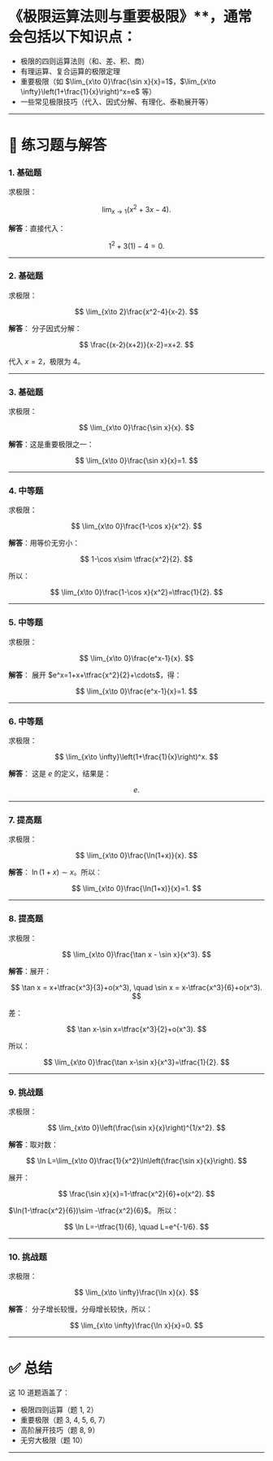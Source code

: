 # 《极限运算法则与重要极限》**，通常会包括以下知识点：

* 极限的四则运算法则（和、差、积、商）
* 有理运算、复合运算的极限定理
* 重要极限（如 $\lim_{x\to 0}\frac{\sin x}{x}=1$，$\lim_{x\to \infty}\left(1+\frac{1}{x}\right)^x=e$ 等）
* 一些常见极限技巧（代入、因式分解、有理化、泰勒展开等）

---

# 📘 练习题与解答

### 1. 基础题

求极限：

$$
\lim_{x\to 1}(x^2+3x-4).
$$

**解答**：直接代入：

$$
1^2+3(1)-4=0.
$$

---

### 2. 基础题

求极限：

$$
\lim_{x\to 2}\frac{x^2-4}{x-2}.
$$

**解答**：
分子因式分解：

$$
\frac{(x-2)(x+2)}{x-2}=x+2.
$$

代入 $x=2$，极限为 4。

---

### 3. 基础题

求极限：

$$
\lim_{x\to 0}\frac{\sin x}{x}.
$$

**解答**：这是重要极限之一：

$$
\lim_{x\to 0}\frac{\sin x}{x}=1.
$$

---

### 4. 中等题

求极限：

$$
\lim_{x\to 0}\frac{1-\cos x}{x^2}.
$$

**解答**：用等价无穷小：

$$
1-\cos x\sim \tfrac{x^2}{2}.
$$

所以：

$$
\lim_{x\to 0}\frac{1-\cos x}{x^2}=\tfrac{1}{2}.
$$

---

### 5. 中等题

求极限：

$$
\lim_{x\to 0}\frac{e^x-1}{x}.
$$

**解答**：
展开 $e^x=1+x+\tfrac{x^2}{2}+\cdots$，得：

$$
\lim_{x\to 0}\frac{e^x-1}{x}=1.
$$

---

### 6. 中等题

求极限：

$$
\lim_{x\to \infty}\left(1+\frac{1}{x}\right)^x.
$$

**解答**：
这是 $e$ 的定义，结果是：

$$
e.
$$

---

### 7. 提高题

求极限：

$$
\lim_{x\to 0}\frac{\ln(1+x)}{x}.
$$

**解答**：
$\ln(1+x)\sim x$。所以：

$$
\lim_{x\to 0}\frac{\ln(1+x)}{x}=1.
$$

---

### 8. 提高题

求极限：

$$
\lim_{x\to 0}\frac{\tan x - \sin x}{x^3}.
$$

**解答**：展开：

$$
\tan x = x+\tfrac{x^3}{3}+o(x^3), \quad \sin x = x-\tfrac{x^3}{6}+o(x^3).
$$

差：

$$
\tan x-\sin x=\tfrac{x^3}{2}+o(x^3).
$$

所以：

$$
\lim_{x\to 0}\frac{\tan x-\sin x}{x^3}=\tfrac{1}{2}.
$$

---

### 9. 挑战题

求极限：

$$
\lim_{x\to 0}\left(\frac{\sin x}{x}\right)^{1/x^2}.
$$

**解答**：取对数：

$$
\ln L=\lim_{x\to 0}\frac{1}{x^2}\ln\left(\frac{\sin x}{x}\right).
$$

展开：

$$
\frac{\sin x}{x}=1-\tfrac{x^2}{6}+o(x^2).
$$

$\ln(1-\tfrac{x^2}{6})\sim -\tfrac{x^2}{6}$。
所以：

$$
\ln L=-\tfrac{1}{6}, \quad L=e^{-1/6}.
$$

---

### 10. 挑战题

求极限：

$$
\lim_{x\to \infty}\frac{\ln x}{x}.
$$

**解答**：
分子增长较慢，分母增长较快，所以：

$$
\lim_{x\to \infty}\frac{\ln x}{x}=0.
$$

---

# ✅ 总结

这 10 道题涵盖了：

* 极限四则运算（题 1, 2）
* 重要极限（题 3, 4, 5, 6, 7）
* 高阶展开技巧（题 8, 9）
* 无穷大极限（题 10）

---
